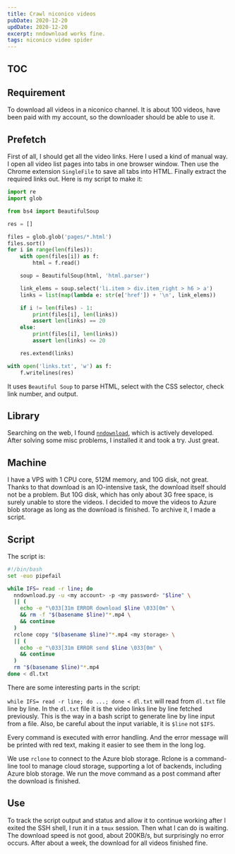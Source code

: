 ```yaml
---
title: Crawl niconico videos
pubDate: 2020-12-20
updDate: 2020-12-20
excerpt: nndownload works fine.
tags: niconico video spider
---
```


<!-- Copyright (c) 2020-2022 myl7 -->
<!-- SPDX-License-Identifier: CC-BY-SA-4.0 -->

## TOC

## Requirement

To download all videos in a niconico channel.
It is about 100 videos, have been paid with my account, so the downloader should be able to use it.

## Prefetch

First of all, I should get all the video links.
Here I used a kind of manual way.
I open all video list pages into tabs in one browser window.
Then use the Chrome extension `SingleFile` to save all tabs into HTML.
Finally extract the required links out.
Here is my script to make it:

```python
import re
import glob

from bs4 import BeautifulSoup

res = []

files = glob.glob('pages/*.html')
files.sort()
for i in range(len(files)):
    with open(files[i]) as f:
        html = f.read()

    soup = BeautifulSoup(html, 'html.parser')

    link_elems = soup.select('li.item > div.item_right > h6 > a')
    links = list(map(lambda e: str(e['href']) + '\n', link_elems))

    if i != len(files) - 1:
        print(files[i], len(links))
        assert len(links) == 20
    else:
        print(files[i], len(links))
        assert len(links) <= 20

    res.extend(links)

with open('links.txt', 'w') as f:
    f.writelines(res)
```

It uses `Beautiful Soup` to parse HTML, select with the CSS selector, check link number, and output.

## Library

Searching on the web, I found [`nndownload`](https://github.com/AlexAplin/nndownload), which is actively developed.
After solving some misc problems, I installed it and took a try. Just great.

## Machine

I have a VPS with 1 CPU core, 512M memory, and 10G disk, not great.
Thanks to that download is an IO-intensive task, the download itself should not be a problem.
But 10G disk, which has only about 3G free space, is surely unable to store the videos.
I decided to move the videos to Azure blob storage as long as the download is finished.
To archive it, I made a script.

## Script

The script is:

```bash
#!/bin/bash
set -euo pipefail

while IFS= read -r line; do
  nndownload.py -u <my account> -p <my password> "$line" \
  || (
    echo -e "\033[31m ERROR download $line \033[0m" \
    && rm -f "$(basename $line)"*.mp4 \
    && continue
  )
  rclone copy "$(basename $line)"*.mp4 <my storage> \
  || (
    echo -e "\033[31m ERROR send $line \033[0m" \
    && continue
  )
  rm "$(basename $line)"*.mp4
done < dl.txt
```

There are some interesting parts in the script:

`while IFS= read -r line; do ...; done < dl.txt` will read from `dl.txt` file line by line.
In the `dl.txt` file it is the video links line by line fetched previously.
This is the way in a bash script to generate line by line input from a file.
Also, be careful about the input variable, it is `$line` not `$IFS`.

Every command is executed with error handling.
And the error message will be printed with red text, making it easier to see them in the long log.

We use `rclone` to connect to the Azure blob storage.
Rclone is a command-line tool to manage cloud storage, supporting a lot of backends, including Azure blob storage.
We run the move command as a post command after the download is finished.

## Use

To track the script output and status and allow it to continue working after I exited the SSH shell,
I run it in a `tmux` session.
Then what I can do is waiting.
The download speed is not good, about 200KB/s, but surprisingly no error occurs.
After about a week, the download for all videos finished fine.
